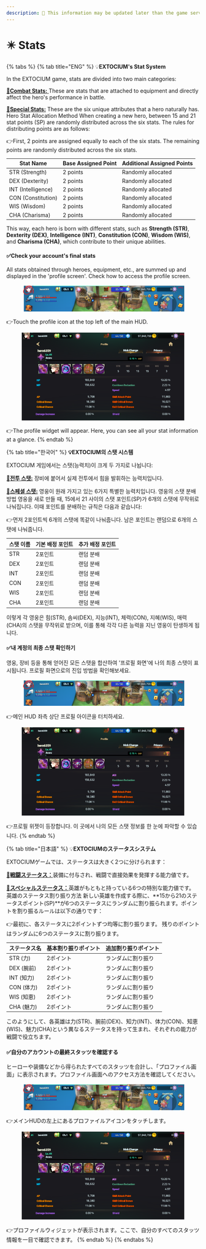 ```yaml
---
description: 🛑 This information may be updated later than the game server data.
---
```


# ✴️ Stats

{% tabs %}
{% tab title="ENG" %}
💡**EXTOCIUM's Stat System**

In the EXTOCIUM game, stats are divided into two main categories:

[**🔹Combat Stats:** ](combat-stats.md#eng)These are stats that are attached to equipment and directly affect the hero's performance in battle.&#x20;

[**🔹Special Stats:**](special-stats/#eng) These are the six unique attributes that a hero naturally has. Hero Stat Allocation Method When creating a new hero, between 15 and 21 stat points (SP) are randomly distributed across the six stats. The rules for distributing points are as follows:

👉First, 2 points are assigned equally to each of the six stats. The remaining points are randomly distributed across the six stats.

| Stat Name          | Base Assigned Point | Additional Assigned Points |
| ------------------ | ------------------- | -------------------------- |
| STR (Strength)     | 2 points            | Randomly allocated         |
| DEX (Dexterity)    | 2 points            | Randomly allocated         |
| INT (Intelligence) | 2 points            | Randomly allocated         |
| CON (Constitution) | 2 points            | Randomly allocated         |
| WIS (Wisdom)       | 2 points            | Randomly allocated         |
| CHA (Charisma)     | 2 points            | Randomly allocated         |

This way, each hero is born with different stats, such as **Strength (STR)**, **Dexterity (DEX)**, **Intelligence (INT)**, **Constitution (CON)**, **Wisdom (WIS)**, and **Charisma (CHA)**, which contribute to their unique abilities.

#### ✅Check your account's final stats

All stats obtained through heroes, equipment, etc., are summed up and displayed in the 'profile screen'. Check how to access the profile screen.

<figure><img src="../../../.gitbook/assets/image (799).png" alt=""><figcaption></figcaption></figure>

👉Touch the profile icon at the top left of the main HUD.

<figure><img src="../../../.gitbook/assets/image (800).png" alt=""><figcaption></figcaption></figure>

👉The profile widget will appear. Here, you can see all your stat information at a glance.
{% endtab %}

{% tab title="한국어" %}
**💡EXTOCIUM의 스탯 시스템**

EXTOCIUM 게임에서는 스탯(능력치)이 크게 두 가지로 나뉩니다:

[**🔹전투 스탯:**](combat-stats.md#undefined-1) 장비에 붙어서 실제 전투에서 힘을 발휘하는 능력치입니다.&#x20;

[**🔹스페셜 스탯:**](special-stats/#undefined-1) 영웅이 원래 가지고 있는 6가지 특별한 능력치입니다. 영웅의 스탯 분배 방법 영웅을 새로 만들 때, 15에서 21 사이의 스탯 포인트(SP)가 6개의 스탯에 무작위로 나눠집니다. 이때 포인트를 분배하는 규칙은 다음과 같습니다:

👉먼저 2포인트씩 6개의 스탯에 똑같이 나눠줍니다. 남은 포인트는 랜덤으로 6개의 스탯에 나눠줍니다.

| 스탯 이름 | 기본 배정 포인트 | 추가 배정 포인트 |
| ----- | --------- | --------- |
| STR   | 2포인트      | 랜덤 분배     |
| DEX   | 2포인트      | 랜덤 분배     |
| INT   | 2포인트      | 랜덤 분배     |
| CON   | 2포인트      | 랜덤 분배     |
| WIS   | 2포인트      | 랜덤 분배     |
| CHA   | 2포인트      | 랜덤 분배     |

이렇게 각 영웅은 힘(STR), 솜씨(DEX), 지능(INT), 체력(CON), 지혜(WIS), 매력(CHA)의 스탯을 무작위로 받으며, 이를 통해 각각 다른 능력을 지닌 영웅이 탄생하게 됩니다.

#### ✅내 계정의 최종 스탯 확인하기

영웅, 장비 등을 통해 얻어진 모든 스탯을 합산하여 '프로필 화면'에 나의 최종 스탯이 표시됩니다. 프로필 화면으로의 진입 방법을 확인해보세요.

<figure><img src="../../../.gitbook/assets/image (799).png" alt=""><figcaption></figcaption></figure>

👉메인 HUD 좌측 상단 프로필 아이콘을 터치하세요.

<figure><img src="../../../.gitbook/assets/image (800).png" alt=""><figcaption></figcaption></figure>

👉프로필 위젯이 등장합니다. 이 곳에서 나의 모든 스탯 정보를 한 눈에 파악할 수 있습니다.
{% endtab %}

{% tab title="日本語" %}
💡**EXTOCIUMのステータスシステム**

EXTOCIUMゲームでは、ステータスは大きく2つに分けられます：

[**🔹戦闘ステータス：**](combat-stats.md#ri-ben-yu)装備に付与され、戦闘で直接効果を発揮する能力値です。&#x20;

[**🔹スペシャルステータス：**](special-stats/#ri-ben-yu)英雄がもともと持っている6つの特別な能力値です。 英雄のステータス割り振り方法 新しい英雄を作成する際に、\*\*15から21のステータスポイント(SP)\*\*が6つのステータスにランダムに割り振られます。ポイントを割り振るルールは以下の通りです：

👉最初に、各ステータスに2ポイントずつ均等に割り振ります。 残りのポイントはランダムに6つのステータスに割り振ります。

| ステータス名   | 基本割り振りポイント | 追加割り振りポイント |
| -------- | ---------- | ---------- |
| STR (力)  | 2ポイント      | ランダムに割り振り  |
| DEX (腕前) | 2ポイント      | ランダムに割り振り  |
| INT (知力) | 2ポイント      | ランダムに割り振り  |
| CON (体力) | 2ポイント      | ランダムに割り振り  |
| WIS (知恵) | 2ポイント      | ランダムに割り振り  |
| CHA (魅力) | 2ポイント      | ランダムに割り振り  |

このようにして、各英雄は力(STR)、腕前(DEX)、知力(INT)、体力(CON)、知恵(WIS)、魅力(CHA)という異なるステータスを持って生まれ、それぞれの能力が戦闘で役立ちます。

#### ✅自分のアカウントの最終スタッツを確認する

ヒーローや装備などから得られたすべてのスタッツを合計し、「プロファイル画面」に表示されます。プロファイル画面へのアクセス方法を確認してください。

<figure><img src="../../../.gitbook/assets/image (799).png" alt=""><figcaption></figcaption></figure>

👉メインHUDの左上にあるプロファイルアイコンをタッチします。

<figure><img src="../../../.gitbook/assets/image (800).png" alt=""><figcaption></figcaption></figure>

👉プロファイルウィジェットが表示されます。ここで、自分のすべてのスタッツ情報を一目で確認できます。
{% endtab %}
{% endtabs %}
